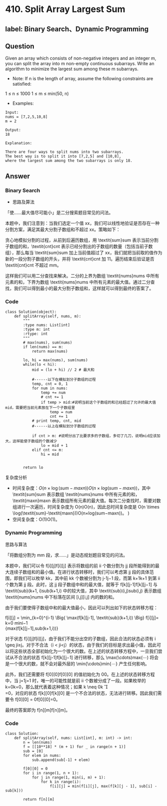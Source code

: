 # 410. Split Array Largest Sum
## label: Binary Search、Dynamic Programming
## Question
Given an array which consists of non-negative integers and an integer m, you can split the array into m non-empty continuous subarrays. Write an algorithm to minimize the largest sum among these m subarrays.

- Note:
If n is the length of array, assume the following constraints are satisfied:

1 ≤ n ≤ 1000
1 ≤ m ≤ min(50, n)
- Examples:
```
Input:
nums = [7,2,5,10,8]
m = 2

Output:
18

Explanation:

There are four ways to split nums into two subarrays.
The best way is to split it into [7,2,5] and [10,8],
where the largest sum among the two subarrays is only 18.
```
## Answer
### Binary Search
- 思路及算法

「使……最大值尽可能小」是二分搜索题目常见的问法。

本题中，我们注意到：当我们选定一个值 xx，我们可以线性地验证是否存在一种分割方案，满足其最大分割子数组和不超过 xx。策略如下：

贪心地模拟分割的过程，从前到后遍历数组，用 \textit{sum}sum 表示当前分割子数组的和，\textit{cnt}cnt 表示已经分割出的子数组的数量（包括当前子数组），那么每当 \textit{sum}sum 加上当前值超过了 xx，我们就把当前取的值作为新的一段分割子数组的开头，并将 \textit{cnt}cnt 加 11。遍历结束后验证是否 \textit{cnt}cnt 不超过 mm。

这样我们可以用二分查找来解决。二分的上界为数组 \textit{nums}nums 中所有元素的和，下界为数组 \textit{nums}nums 中所有元素的最大值。通过二分查找，我们可以得到最小的最大分割子数组和，这样就可以得到最终的答案了。

### Code
```
class Solution(object):
    def splitArray(self, nums, m):
        """
        :type nums: List[int]
        :type m: int
        :rtype: int
        """
        # max(nums), sum(nums)
        if len(nums) == m:
            return max(nums)
        
        lo, hi = max(nums), sum(nums)
        while(lo < hi):
            mid = (lo + hi) // 2 # 最大和
            
            #------以下在模拟划分子数组的过程
            temp, cnt = 0, 1
            for num in nums:
                temp += num
                # cnt += 1
                if temp > mid:#说明当前这个子数组的和已经超过了允许的最大值mid，需要把当前元素放在下一个子数组里
                    temp = num
                    cnt += 1
            # print temp, cnt, mid
            #------以上在模拟划分子数组的过程
            
            if cnt > m: #说明分出了比要求多的子数组，多切了几刀，说明mid应该加大，这样能使子数组的个数减少
                lo = mid + 1
            elif cnt <= m:
                hi = mid

                
        return lo
```
复杂度分析

- 时间复杂度：$O(n \times \log(\textit{sum}-\textit{maxn}))O(n×log(sum−maxn))$，其中 \textit{sum}sum 表示数组 \textit{nums}nums 中所有元素的和，\textit{maxn}maxn 表示数组所有元素的最大值。每次二分查找时，需要对数组进行一次遍历，时间复杂度为 O(n)O(n)，因此总时间复杂度是 O(n \times \log(\textit{sum}-\textit{maxn}))O(n×log(sum−maxn))。
)
- 空间复杂度：O(1)O(1)。

### Dynamic Programming
思路与算法

「将数组分割为 mm 段，求……」是动态规划题目常见的问法。

本题中，我们可以令 f[i][j]f[i][j] 表示将数组的前 ii 个数分割为 jj 段所能得到的最大连续子数组和的最小值。在进行状态转移时，我们可以考虑第 jj 段的具体范围，即我们可以枚举 kk，其中前 kk 个数被分割为 j-1j−1 段，而第 k+1k+1 到第 ii 个数为第 jj 段。此时，这 jj 段子数组中和的最大值，就等于 f[k][j-1]f[k][j−1] 与 \textit{sub}(k+1, i)sub(k+1,i) 中的较大值，其中 \textit{sub}(i,j)sub(i,j) 表示数组 \textit{nums}nums 中下标落在区间 [i,j][i,j] 内的数的和。

由于我们要使得子数组中和的最大值最小，因此可以列出如下的状态转移方程：

f[i][j] = \min_{k=0}^{i-1} \Big\{ \max(f[k][j-1], \textit{sub}(k+1,i)) \Big\}
f[i][j]= k=0 mini−1
​	
 {max(f[k][j−1],sub(k+1,i))}

对于状态 f[i][j]f[i][j]，由于我们不能分出空的子数组，因此合法的状态必须有 i \geq ji≥j。对于不合法（i < ji<j）的状态，由于我们的目标是求出最小值，因此可以将这些状态全部初始化为一个很大的数。在上述的状态转移方程中，一旦我们尝试从不合法的状态 f[k][j-1]f[k][j−1] 进行转移，那么 \max(\cdots)max(⋯) 将会是一个很大的数，就不会对最外层的 \min\{\cdots\}min{⋯} 产生任何影响。

此外，我们还需要将 f[0][0]f[0][0] 的值初始化为 00。在上述的状态转移方程中，当 j=1j=1 时，唯一的可能性就是前 ii 个数被分成了一段。如果枚举的 k=0k=0，那么就代表着这种情况；如果 k \neq 0k 

​	
 =0，对应的状态 f[k][0]f[k][0] 是一个不合法的状态，无法进行转移。因此我们需要令 f[0][0] = 0f[0][0]=0。

最终的答案即为 f[n][m]f[n][m]。

### Code
```
class Solution:
    def splitArray(self, nums: List[int], m: int) -> int:
        n = len(nums)
        f = [[10**18] * (m + 1) for _ in range(n + 1)]
        sub = [0]
        for elem in nums:
            sub.append(sub[-1] + elem)
        
        f[0][0] = 0
        for i in range(1, n + 1):
            for j in range(1, min(i, m) + 1):
                for k in range(i):
                    f[i][j] = min(f[i][j], max(f[k][j - 1], sub[i] - sub[k]))
        
        return f[n][m]
```
